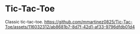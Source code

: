 # Tic-Tac-Toe
 Classic tic-tac-toe.
https://github.com/mmartinez0825/Tic-Tac-Toe/assets/116032312/ab8681b7-8d7f-42d1-af33-9796dfdb01d4

